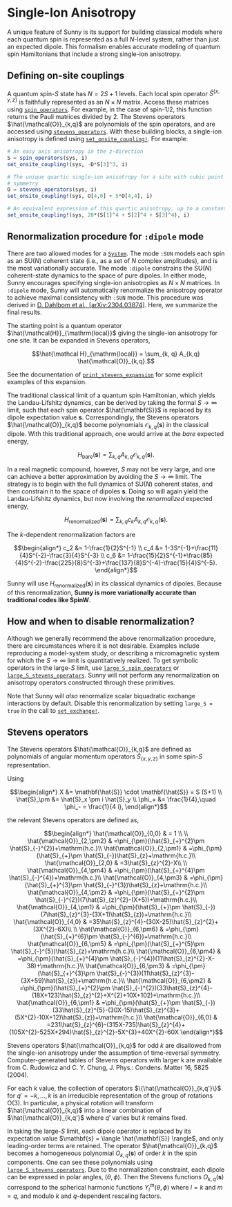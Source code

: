 # Single-Ion Anisotropy

A unique feature of Sunny is its support for building classical models where
each quantum spin is represented as a full $N$-level system, rather than just an
expected dipole. This formalism enables accurate modeling of quantum spin
Hamiltonians that include a strong single-ion anisotropy.

## Defining on-site couplings

A quantum spin-$S$ state has $N = 2S + 1$ levels. Each local spin operator
$\hat{S}^{\{x,y,z\}}$ is faithfully represented as an $N×N$ matrix. Access these
matrices using [`spin_operators`](@ref). For example, in the case of spin-$1/2$,
this function returns the Pauli matrices divided by 2. The Stevens operators
$\hat{\mathcal{O}}_{k,q}$ are polynomials of the spin operators, and are
accessed using [`stevens_operators`](@ref). With these building blocks, a
single-ion anisotropy is defined using [`set_onsite_coupling!`](@ref). For
example:

```julia
# An easy axis anisotropy in the z-direction
S = spin_operators(sys, i)
set_onsite_coupling!(sys, -D*S[3]^3, i)

# The unique quartic single-ion anisotropy for a site with cubic point group
# symmetry
O = stevens_operators(sys, i)
set_onsite_coupling!(sys, O[4,0] + 5*O[4,4], i)

# An equivalent expression of this quartic anisotropy, up to a constant shift
set_onsite_coupling!(sys, 20*(S[1]^4 + S[2]^4 + S[3]^4), i)
```


## Renormalization procedure for `:dipole` mode

There are two allowed modes for a [`System`](@ref). The mode `:SUN` models each
spin as an SU(_N_) coherent state (i.e., as a set of $N$ complex amplitudes),
and is the most variationally accurate. The mode `:dipole` constrains the
SU(_N_) coherent-state dynamics to the space of pure dipoles. In either mode,
Sunny encourages specifying single-ion anisotropies as $N×N$ matrices. In
`:dipole` mode, Sunny will automatically renormalize the anisotropy operator to
achieve maximal consistency with `:SUN` mode. This procedure was derived in [D.
Dahlbom et al., [arXiv:2304.03874]](https://arxiv.org/abs/2304.03874). Here, we
summarize the final results.

The starting point is a quantum operator $\hat{\mathcal{H}}_{\mathrm{local}}$
giving the single-ion anisotropy for one site. It can be expanded in Stevens
operators,
```math
\hat{\mathcal H}_{\mathrm{local}} = \sum_{k, q} A_{k,q} \hat{\mathcal{O}}_{k,q}.
```

See the documentation of [`print_stevens_expansion`](@ref) for some explicit
examples of this expansion.

The traditional classical limit of a quantum spin Hamiltonian, which yields the
Landau-Lifshitz dynamics, can be derived by taking the formal $S \to\infty$
limit, such that each spin operator $\hat{\mathbf{S}}$ is replaced by its dipole
expectation value $\mathbf{s}$. Correspondingly, the Stevens operators
$\hat{\mathcal{O}}_{k,q}$ become polynomials $\mathcal{O}_{k,q}(\mathbf{s})$ in
the classical dipole. With this traditional approach, one would arrive at the
_bare_ expected energy,
```math
H_{\mathrm{bare}}(\mathbf{s}) = \sum_{k, q} A_{k,q} \mathcal{O}_{k,q}(\mathbf{s}).
```

In a real magnetic compound, however, $S$ may not be very large, and one can
achieve a better approximation by avoiding the $S \to\infty$ limit. The strategy
is to begin with the full dynamics of SU(_N_) coherent states, and then
constrain it to the space of dipoles $\mathbf{s}$. Doing so will again yield the
Landau-Lifshitz dynamics, but now involving the _renormalized_ expected energy,
```math
H_{\mathrm{renormalized}}(\mathbf{s}) = \sum_{k, q} c_k A_{k,q} \mathcal{O}_{k,q}(\mathbf{s}).
```
The $k$-dependent renormalization factors are
```math
\begin{align*}
c_2 &= 1-\frac{1}{2}S^{-1} \\
c_4 &= 1-3S^{-1}+\frac{11}{4}S^{-2}-\frac{3}{4}S^{-3} \\
c_6 &= 1-\frac{15}{2}S^{-1}+\frac{85}{4}S^{-2}-\frac{225}{8}S^{-3}+\frac{137}{8}S^{-4}-\frac{15}{4}S^{-5}.
\end{align*}
```

Sunny will use $H_{\mathrm{renormalized}}(\mathbf{s})$ in its classical dynamics
of dipoles. Because of this renormalization, **Sunny is more variationally
accurate than traditional codes like SpinW**.

## How and when to disable renormalization?

Although we generally recommend the above renormalization procedure, there are
circumstances where it is not desirable. Examples include reproducing a
model-system study, or describing a micromagnetic system for which the
$S\to\infty$ limit is quantitatively realized. To get symbolic operators in the
large-$S$ limit, use [`large_S_spin_operators`](@ref) or
[`large_S_stevens_operators`](@ref). Sunny will not perform any renormalization
on anisotropy operators constructed through these primitives.

Note that Sunny will _also_ renormalize scalar biquadratic exchange interactions
by default. Disable this renormalization by setting `large_S = true` in the call
to [`set_exchange!`](@ref).

## Stevens operators

The Stevens operators $\hat{\mathcal{O}}_{k,q}$ are defined as polynomials of
angular momentum operators $\hat{S}_{\{x,y,z\}}$ in some spin-$S$ representation.

Using

```math
\begin{align*}
X &= \mathbf{\hat{S}} \cdot \mathbf{\hat{S}} = S (S+1) \\
\hat{S}_\pm &= \hat{S}_x \pm i \hat{S}_y \\
\phi_+ &= \frac{1}{4},\quad \phi_- = \frac{1}{4 i},
\end{align*}
```

the relevant Stevens operators are defined as,

```math
\begin{align*}
\hat{\mathcal{O}}_{0,0} & = 1 \\
\\
\hat{\mathcal{O}}_{2,\pm2} & =\phi_{\pm}(\hat{S}_{+}^{2}\pm \hat{S}_{-}^{2})+\mathrm{h.c.}\\
\hat{\mathcal{O}}_{2,\pm1} & =\phi_{\pm}(\hat{S}_{+}\pm \hat{S}_{-})\hat{S}_{z}+\mathrm{h.c.}\\
\hat{\mathcal{O}}_{2,0} & =3\hat{S}_{z}^{2}-X\\
\\
\hat{\mathcal{O}}_{4,\pm4} & =\phi_{\pm}(\hat{S}_{+}^{4}\pm \hat{S}_{-}^{4})+\mathrm{h.c.}\\
\hat{\mathcal{O}}_{4,\pm3} & =\phi_{\pm}(\hat{S}_{+}^{3}\pm \hat{S}_{-}^{3})\hat{S}_{z}+\mathrm{h.c.}\\
\hat{\mathcal{O}}_{4,\pm2} & =\phi_{\pm}(\hat{S}_{+}^{2}\pm \hat{S}_{-}^{2})(7\hat{S}_{z}^{2}-(X+5))+\mathrm{h.c.}\\
\hat{\mathcal{O}}_{4,\pm1} & =\phi_{\pm}(\hat{S}_{+}\pm \hat{S}_{-})(7\hat{S}_{z}^{3}-(3X+1)\hat{S}_{z})+\mathrm{h.c.}\\
\hat{\mathcal{O}}_{4,0} & =35\hat{S}_{z}^{4}-(30X-25)\hat{S}_{z}^{2}+(3X^{2}-6X)\\
\\
\hat{\mathcal{O}}_{6,\pm6} & =\phi_{\pm}(\hat{S}_{+}^{6}\pm \hat{S}_{-}^{6})+\mathrm{h.c.}\\
\hat{\mathcal{O}}_{6,\pm5} & =\phi_{\pm}(\hat{S}_{+}^{5}\pm \hat{S}_{-}^{5})\hat{S}_{z}+\mathrm{h.c.}\\
\hat{\mathcal{O}}_{6,\pm4} & =\phi_{\pm}(\hat{S}_{+}^{4}\pm \hat{S}_{-}^{4})(11\hat{S}_{z}^{2}-X-38)+\mathrm{h.c.}\\
\hat{\mathcal{O}}_{6,\pm3} & =\phi_{\pm}(\hat{S}_{+}^{3}\pm \hat{S}_{-}^{3})(11\hat{S}_{z}^{3}-(3X+59)\hat{S}_{z})+\mathrm{h.c.}\\
\hat{\mathcal{O}}_{6,\pm2} & =\phi_{\pm}(\hat{S}_{+}^{2}\pm \hat{S}_{-}^{2})(33\hat{S}_{z}^{4}-(18X+123)\hat{S}_{z}^{2}+X^{2}+10X+102)+\mathrm{h.c.}\\
\hat{\mathcal{O}}_{6,\pm1} & =\phi_{\pm}(\hat{S}_{+}\pm \hat{S}_{-})(33\hat{S}_{z}^{5}-(30X-15)\hat{S}_{z}^{3}+(5X^{2}-10X+12)\hat{S}_{z})+\mathrm{h.c.}\\
\hat{\mathcal{O}}_{6,0} & =231\hat{S}_{z}^{6}-(315X-735)\hat{S}_{z}^{4}+(105X^{2}-525X+294)\hat{S}_{z}^{2}-5X^{3}+40X^{2}-60X
\end{align*}
```

Stevens operators $\hat{\mathcal{O}}_{k,q}$ for odd $k$ are disallowed from the
single-ion anisotropy under the assumption of time-reversal symmetry.
Computer-generated tables of Stevens operators with larger k are available from
C. Rudowicz and C. Y. Chung, J. Phys.: Condens. Matter 16, 5825 (2004).

For each $k$ value, the collection of operators $\{\hat{\mathcal{O}}_{k,q'}\}$
for $q' = -k, \dots, k$ is an irreducible representation of the group of
rotations O(3). In particular, a physical rotation will transform
$\hat{\mathcal{O}}_{k,q}$ into a linear combination of
$\hat{\mathcal{O}}_{k,q'}$ where $q'$ varies but $k$ remains fixed. 

In taking the large-$S$ limit, each dipole operator is replaced by its
expectation value $\mathbf{s} = \langle \hat{\mathbf{S}} \rangle$, and only
leading-order terms are retained. The operator $\hat{\mathcal{O}}_{k,q}$ becomes
a homogeneous polynomial $O_{k,q}(\mathbf{s})$ of order $k$ in the spin
components. One can see these polynomials using
[`large_S_stevens_operators`](@ref). Due to the normalization constraint, each
dipole can be expressed in polar angles, $(\theta, \phi)$. Then the Stevens
functions $O_{k,q}(\mathbf{s})$ correspond to the spherical harmonic functions
$Y_l^m(\theta, \phi)$ where $l=k$ and $m=q$, and modulo $k$ and $q$-dependent
rescaling factors.
